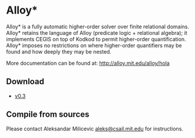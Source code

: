 # Alloy*

Alloy* is a fully automatic higher-order solver over finite relational
domains.  Alloy* retains the language of Alloy (predicate logic +
relational algebra); it implements CEGIS on top of Kodkod to permit
higher-order quantification.  Alloy* imposes no restrictions on where
higher-order quantifiers may be found and how deeply they may be
nested.

More documentation can be found at: http://alloy.mit.edu/alloy/hola

## Download

  * [v0.3](https://github.com/aleksandarmilicevic/hola/releases/download/v0.3/hola-0.3_2017-06-04.jar)

## Compile from sources

Please contact Aleksandar Milicevic <aleks@csail.mit.edu> for
instructions.